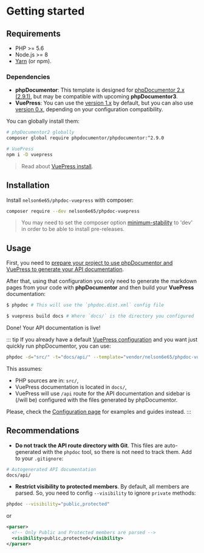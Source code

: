 # Getting started

## Requirements

- PHP >= 5.6
- Node.js >= 8
- [Yarn](https://yarnpkg.com) (or npm).

### Dependencies

- **phpDocumentor**: This template is designed for [phpDocumentor 2.x (2.9.1)](https://github.com/phpDocumentor/phpDocumentor#phpdocumentor), but may be compatible with upcoming **phpDocumentor3**.
- **VuePress**: You can use the [version 1.x](https://v1.vuepress.vuejs.org/) by default, but you can also use [version 0.x](https://v0.vuepress.vuejs.org/), depending on your configuration compatibility.

You can globally install them:

```bash
# phpDocumentor2 globally
composer global require phpdocumentor/phpdocumentor:^2.9.0

# VuePress
npm i -D vuepress
```

> Read about [VuePress install](https://vuepress.vuejs.org/guide/getting-started.html).

## Installation

Install `nelson6e65/phpdoc-vuepress` with composer:

```bash
composer require --dev nelson6e65/phpdoc-vuepress
```

> You may need to set the composer option [minimum-stability](https://getcomposer.org/doc/04-schema.md#minimum-stability) to 'dev' in order to be able to install pre-releases.

## Usage

First, you need to [prepare your project to use phpDocumentor and VuePress to generate your API documentation](configuration.md).

After that, using that configuration you only need to generate the markdown pages from your code with **phpDocumentor** and then build your **VuePress** documentation:

```bash
$ phpdoc # This will use the `phpdoc.dist.xml` config file

$ vuepress build docs # Where `docs/` is the directory you configured
```

Done! Your API documentation is live!

::: tip
If you already have a default [VuePress configuration](configuration.md#configuring-vuepress) and you want just quickly run phpDocumentor, you can use:

```bash
phpdoc -d="src/" -t="docs/api/" --template="vendor/nelson6e65/phpdoc-vuepress/data/templates/vuepress"
```

This assumes:

- PHP sources are in: `src/`,
- VuePress documentation is located in `docs/`,
- VuePress will use `/api` route for the API documentation and sidebar is (/will be) configured with the files generated by phpDocumentor.

Please, check the [Configuration page](configuration.md) for examples and guides instead.
:::

## Recommendations

- **Do not track the API route directory with Git**. This files are auto-generated with the `phpdoc` tool, so there is not need to track them. Add to your `.gitignore`:

```bash
# Autogenerated API documentation
docs/api/
```

- **Restrict visibility to protected members**. By default, all members are parsed. So, you need to config `--visibility` to ignore `private` methods:

```bash
phpdoc --visibility="public,protected"
```

or

```xml
<parser>
  <!-- Only Public and Protected members are parsed -->
  <visibility>public,protected</visibility>
</parser>
```

